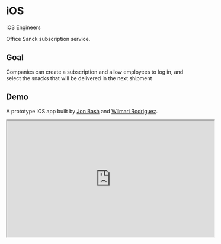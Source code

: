 # iOS
iOS Engineers

Office Sanck subscription service. 

## Goal

Companies can create a subscription and allow employees to log in, and select the snacks that will be delivered in the next shipment

## Demo 

A prototype iOS app built by [Jon Bash](http://www.jonbash.com) and [Wilmari Rodriguez](https://www.linkedin.com/in/wilmari-rodriguez/).

<iframe width="560" height="315" src="https://www.youtube.com/embed/t5JnN6r9C-s">
</iframe>
